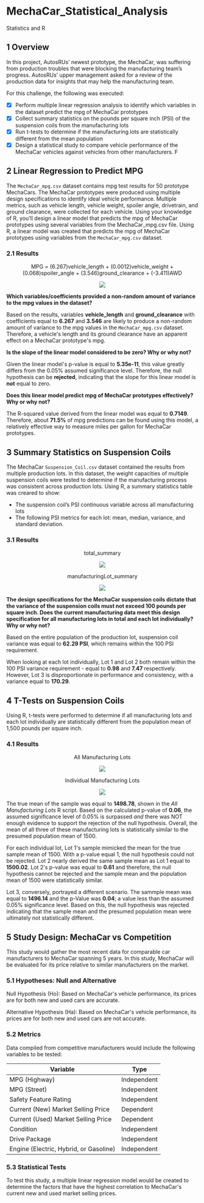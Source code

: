 # MechaCar_Statistical_Analysis
Statistics and R

## 1 Overview

In this project, AutosRUs’ newest prototype, the MechaCar, was suffering from production troubles that were blocking the manufacturing team’s progress. AutosRUs’ upper management asked for a review of the production data for insights that may help the manufacturing team.

For this challenge, the following was executed:

- [x] Perform multiple linear regression analysis to identify which variables in the dataset predict the mpg of MechaCar prototypes
- [x] Collect summary statistics on the pounds per square inch (PSI) of the suspension coils from the manufacturing lots
- [x] Run t-tests to determine if the manufacturing lots are statistically different from the mean population
- [x] Design a statistical study to compare vehicle performance of the MechaCar vehicles against vehicles from other manufacturers. F

## 2 Linear Regression to Predict MPG

The `MechaCar_mpg.csv` dataset contains mpg test results for 50 prototype MechaCars. The MechaCar prototypes were produced using multiple design specifications to identify ideal vehicle performance. Multiple metrics, such as vehicle length, vehicle weight, spoiler angle, drivetrain, and ground clearance, were collected for each vehicle. Using your knowledge of R, you’ll design a linear model that predicts the mpg of MechaCar prototypes using several variables from the MechaCar_mpg.csv file. Using R, a linear model was created that predicts the mpg of MechaCar prototypes using variables from the `MechaCar_mpg.csv` dataset.

### 2.1 Results 

<p align="center">
  MPG = (6.267)vehicle_length + (0.0012)vehicle_weight + (0.068)spoiler_angle + (3.546)ground_clearance + (-3.411)AWD
</p>

<p align="center">
  <img src="https://user-images.githubusercontent.com/95978097/166399719-224bf87b-c5ee-4a3b-9315-22bb9df6677c.png" />
</p>

**Which variables/coefficients provided a non-random amount of variance to the mpg values in the dataset?**

Based on the results, variables **vehicle_length** and **ground_clearance** with coefficients equal to **6.267** and **3.546** are likely to produce a non-random amount of variance to the mpg values in the `MechaCar_mpg.csv` dataset. Therefore, a vehicle's length and its ground clearance have an apparent effect on a MechaCar prototype's mpg. 

**Is the slope of the linear model considered to be zero? Why or why not?**

Given the linear model's p-value is equal to **5.35e-11**, this value greatly differs from the 0.05% assumed significance level. Therefore, the null hypothesis can be **rejected**, indicating that the slope for this linear model is **not** equal to zero.

**Does this linear model predict mpg of MechaCar prototypes effectively? Why or why not?**

The R-squared value derived from the linear model was equal to **0.7149**. Therefore, about **71.5%** of mpg predictions can be found using this model, a relatively effective way to measure miles per gallon for MechaCar prototypes. 

## 3 Summary Statistics on Suspension Coils

The MechaCar `Suspension_Coil.csv` dataset contained the results from multiple production lots. In this dataset, the weight capacities of multiple suspension coils were tested to determine if the manufacturing process was consistent across production lots. Using R, a summary statistics table was creared to show:

- The suspension coil’s PSI continuous variable across all manufacturing lots
- The following PSI metrics for each lot: mean, median, variance, and standard deviation.

### 3.1 Results

<p align="center">
  total_summary
</p>

<p align="center">
  <img src="https://user-images.githubusercontent.com/95978097/166401220-833fb098-54c5-48ef-8f20-d23c60c91a80.png" />
</p>


<p align="center">
  manufacturingLot_summary
</p>

<p align="center">
  <img src="https://user-images.githubusercontent.com/95978097/166401271-077e66e2-d99e-460d-b9e2-acfe70c58aa7.png" />
</p>


**The design specifications for the MechaCar suspension coils dictate that the variance of the suspension coils must not exceed 100 pounds per square inch. Does the current manufacturing data meet this design specification for all manufacturing lots in total and each lot individually? Why or why not?**

Based on the entire population of the production lot, suspension coil variance was equal to **62.29 PSI**, which remains within the 100 PSI requirement.

When looking at each lot individually, Lot 1 and Lot 2 both remain within the 100 PSI variance requirement - equal to **0.98** and **7.47** respectively. However, Lot 3 is disproportionate in performance and consistency, with a variance equal to **170.29**. 

## 4 T-Tests on Suspension Coils

Using R, t-tests were performed to determine if all manufacturing lots and each lot individually are statistically different from the population mean of 1,500 pounds per square inch.

### 4.1  Results

<p align="center">
  All Manufacturing Lots
</p>

<p align="center">
  <img src="https://user-images.githubusercontent.com/95978097/166403205-fd471588-8645-432f-a893-778f67975bf0.png" />
</p>

<p align="center">
  Individual Manufacturing Lots
</p>

<p align="center">
  <img src="https://user-images.githubusercontent.com/95978097/166403147-7d33c1c4-728f-49a3-ac13-e25a99962b97.png" />
</p>



The true mean of the sample was equal to **1498.78**, shown in the _All Manufacturing Lots_ R script. Based on the calculated p-value of **0.06**, the assumed significance level of 0.05% is surpassed _and_ there was NOT enough evidence to support the rejection of  the null hypothesis. Overall, the mean of all three of these manufacturing lots is statistically similar to the presumed population mean of 1500.

For each individual lot, Lot 1's sample mimicked the mean for the true sample mean of 1500. With a p-value equal 1, the null hypothesis could not be rejected. Lot 2 nearly derived the same sample mean as Lot 1 equal to **1500.02**. Lot 2's p-value was equal to **0.61** and therefore, the null hypothesis cannot be rejected and the sample mean and the population mean of 1500 were statistically similar.

Lot 3, conversely, portrayed a different scenario. The sammple mean was equal to  **1496.14** and the p-Value was **0.04**; a value less than the assumed 0.05% significance level. Based on this, the null hypothesis was rejected indicating that the sample mean and the presumed population mean were ultimately not statistically different.

## 5 Study Design: MechaCar vs Competition

This study would gather the most recent data for comparable car manufacturers to MechaCar spanning 5 years. In this study, MechaCar will be evaluated for its price relative to similar manufacturers on the market. 

### 5.1 Hypotheses: Null and Alternative

Null Hypothesis (Ho): Based on MechaCar's vehicle performance, its prices are for both new and used cars are accurate.

Alternative Hypothesis (Ha): Based on MechaCar's vehicle performance, its prices are for both new and used cars are not accurate.

### 5.2 Metrics

Data compiled from competitive manufacturers would include the following variables to be tested:


Variable | Type 
-------- | -----
MPG (Highway) | Independent 
MPG (Street) | Independent 
Safety Feature Rating | Independent 
Current (New) Market Selling Price | Dependent
Current (Used) Market Selling Price | Dependent
Condition | Independent
Drive Package | Independent 
Engine (Electric, Hybrid, or Gasoline)| Independent 


### 5.3 Statistical Tests

To test this study, a multiple linear regression model would be created to determine the factors that have the highest correlation to MechaCar's current new and used market selling prices. 


